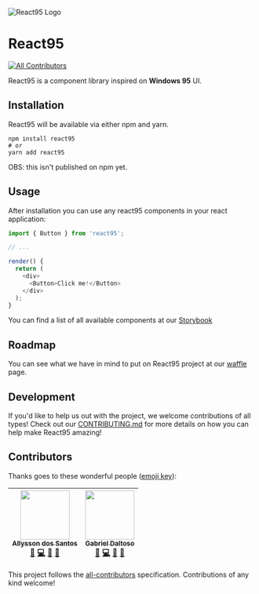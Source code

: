 ![React95 Logo](https://github.com/React95/React95/blob/master/assets/React95-clouds.png)

# React95

[![All Contributors](https://img.shields.io/badge/all_contributors-2-orange.svg?style=flat-square)](#contributors)

React95 is a component library inspired on **Windows 95** UI.

## Installation

React95 will be available via either npm and yarn.
```shell
npm install react95
# or
yarn add react95
```

OBS: this isn't published on npm yet.

## Usage

After installation you can use any react95 components in your react application:

```js
import { Button } from 'react95';

// ...

render() {
  return (
    <div>
      <Button>Click me!</Button>
    </div>
  );
}
```

You can find a list of all available components at our [Storybook](https://react95.github.io/React95/)

## Roadmap

You can see what we have in mind to put on React95 project at our [waffle](https://waffle.io/React95/React95) page.

## Development

If you'd like to help us out with the project, we welcome contributions of all types! Check out our [CONTRIBUTING.md](CONTRIBUTING.md) for more details on how you can help make React95 amazing!

## Contributors

Thanks goes to these wonderful people ([emoji key](https://github.com/kentcdodds/all-contributors#emoji-key)):

<!-- ALL-CONTRIBUTORS-LIST:START - Do not remove or modify this section -->
<!-- prettier-ignore -->
| [<img src="https://avatars1.githubusercontent.com/u/13424727?v=4" width="100px;"/><br /><sub><b>Allysson dos Santos</b></sub>](https://allysson.me/)<br />[📖](https://github.com/React95/React95/commits?author=allyssonsantos "Documentation") [💻](https://github.com/React95/React95/commits?author=allyssonsantos "Code") [🤔](#ideas-allyssonsantos "Ideas, Planning, & Feedback") [👀](#review-allyssonsantos "Reviewed Pull Requests") | [<img src="https://avatars0.githubusercontent.com/u/6536985?v=4" width="100px;"/><br /><sub><b>Gabriel Daltoso</b></sub>](https://github.com/ggdaltoso)<br />[📖](https://github.com/React95/React95/commits?author=ggdaltoso "Documentation") [💻](https://github.com/React95/React95/commits?author=ggdaltoso "Code") [🤔](#ideas-ggdaltoso "Ideas, Planning, & Feedback") [👀](#review-ggdaltoso "Reviewed Pull Requests") |
| :---: | :---: |
<!-- ALL-CONTRIBUTORS-LIST:END -->

This project follows the [all-contributors](https://github.com/kentcdodds/all-contributors) specification. Contributions of any kind welcome!